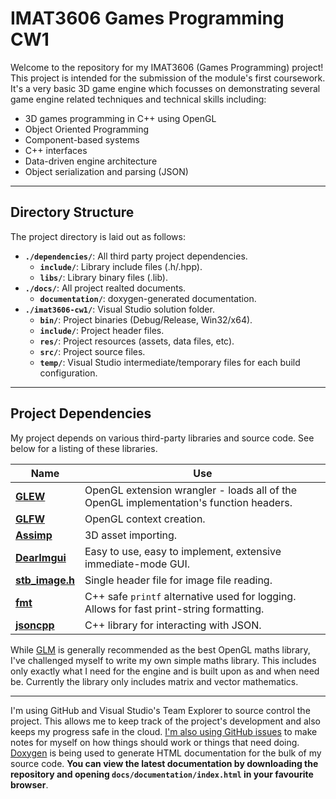 # IMAT3606 Games Programming CW1

Welcome to the repository for my IMAT3606 (Games Programming) project! This project is intended for the submission of the module's first coursework. It's a very basic 3D game engine which focusses on demonstrating several game engine related techniques and technical skills including:
 - 3D games programming in C++ using OpenGL
 - Object Oriented Programming
 - Component-based systems
 - C++ interfaces
 - Data-driven engine architecture
 - Object serialization and parsing (JSON)
 
 ---

## Directory Structure

The project directory is laid out as follows:
 - __```./dependencies/```__: All third party project dependencies. 
   - __```include/```__: Library include files (.h/.hpp).
   - __```libs/```__: Library binary files (.lib).
 - __```./docs/```__: All project realted documents.
   - __```documentation/```__: doxygen-generated documentation.
 - __```./imat3606-cw1/```__: Visual Studio solution folder.
   - __```bin/```__: Project binaries (Debug/Release, Win32/x64).
   - __```include/```__: Project header files.
   - __```res/```__: Project resources (assets, data files, etc).
   - __```src/```__: Project source files.
   - __```temp/```__: Visual Studio intermediate/temporary files for each build configuration.
   
---

## Project Dependencies

My project depends on various third-party libraries and source code. See below for a listing of these libraries.
 
__Name__ | __Use__
--- | ---
[__GLEW__](http://glew.sourceforge.net/) | OpenGL extension wrangler - loads all of the OpenGL implementation's function headers.
[__GLFW__](http://www.glfw.org/) | OpenGL context creation.
[__Assimp__](http://assimp.sourceforge.net/) | 3D asset importing.
[__DearImgui__](https://github.com/ocornut/imgui) | Easy to use, easy to implement, extensive immediate-mode GUI.
[__stb_image.h__](https://github.com/nothings/stb/blob/master/stb_image.h) | Single header file for image file reading.
[__fmt__](https://github.com/fmtlib/fmt) | C++ safe `printf` alternative used for logging. Allows for fast print-string formatting.
[__jsoncpp__](https://github.com/open-source-parsers/jsoncpp) | C++ library for interacting with JSON.

While [GLM](https://glm.g-truc.net/0.9.8/index.html) is generally recommended as the best OpenGL maths library, I've challenged myself to write my own simple maths library. This includes only exactly what I need for the engine and is built upon as and when need be. Currently the library only includes matrix and vector mathematics.

---

I'm using GitHub and Visual Studio's Team Explorer to source control the project. This allows me to keep track of the project's development and also keeps my progress safe in the cloud. [I'm also using GitHub issues](https://github.com/george-mcdonagh/imat3606-cw1/issues) to make notes for myself on how things should work or things that need doing. [Doxygen](http://www.stack.nl/~dimitri/doxygen/) is being used to generate HTML documentation for the bulk of my source code. __You can view the latest documentation by downloading the repository and opening ```docs/documentation/index.html``` in your favourite browser__.

